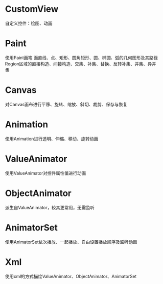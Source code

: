﻿# CustomView
自定义控件：绘图、动画

# Paint
使用Paint画笔
画直线、点、矩形、圆角矩形、圆、椭圆、弧的几何图形及其路径
Region区域的直接构造、间接构造、交集、补集、替换、反转补集、并集、异并集

# Canvas
对Canvas画布进行平移、旋转、缩放、斜切、裁剪、保存与恢复

# Animation
使用Animation进行透明、伸缩、移动、旋转动画

# ValueAnimator
使用ValueAnimator对控件属性值进行动画

# ObjectAnimator
派生自ValueAnimator，较其更常用，无需监听

# AnimatorSet
使用AnimatorSet依次播放、一起播放、自由设置播放顺序及监听动画

# Xml
使用xml的方式描绘ValueAnimator、ObjectAnimator、AnimatorSet